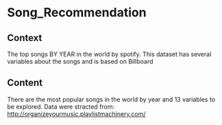 # Song_Recommendation

## Context
The top songs BY YEAR in the world by spotify. This dataset has several variables about the songs and is based on Billboard

## Content
There are the most popular songs in the world by year and 13 variables to be explored. Data were stracted from: http://organizeyourmusic.playlistmachinery.com/
